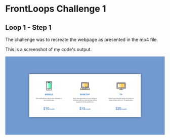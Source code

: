 # FrontLoops Challenge 1 
## Loop 1 - Step 1

The challenge was to recreate the webpage as presented in the mp4 file.

This is a screenshot of my code's output. 

![Image of Final Code Output](final-product-screenshot.png)
